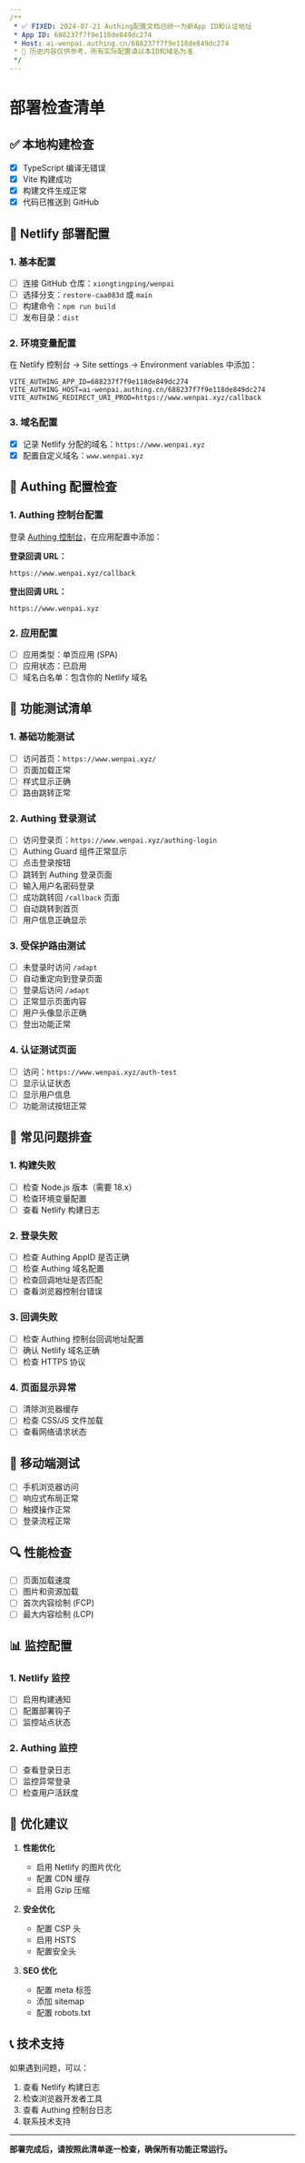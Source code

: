 ```yaml
---
/**
 * ✅ FIXED: 2024-07-21 Authing配置文档已统一为新App ID和认证地址
 * App ID: 688237f7f9e118de849dc274
 * Host: ai-wenpai.authing.cn/688237f7f9e118de849dc274
 * 📌 历史内容仅供参考，所有实际配置请以本ID和域名为准
 */
---
```

# 部署检查清单

## ✅ 本地构建检查

- [x] TypeScript 编译无错误
- [x] Vite 构建成功
- [x] 构建文件生成正常
- [x] 代码已推送到 GitHub

## 🔧 Netlify 部署配置

### 1. 基本配置
- [ ] 连接 GitHub 仓库：`xiongtingping/wenpai`
- [ ] 选择分支：`restore-caa083d` 或 `main`
- [ ] 构建命令：`npm run build`
- [ ] 发布目录：`dist`

### 2. 环境变量配置
在 Netlify 控制台 → Site settings → Environment variables 中添加：

```
VITE_AUTHING_APP_ID=688237f7f9e118de849dc274
VITE_AUTHING_HOST=ai-wenpai.authing.cn/688237f7f9e118de849dc274
VITE_AUTHING_REDIRECT_URI_PROD=https://www.wenpai.xyz/callback
```

### 3. 域名配置
- [x] 记录 Netlify 分配的域名：`https://www.wenpai.xyz`
- [x] 配置自定义域名：`www.wenpai.xyz`

## 🔐 Authing 配置检查

### 1. Authing 控制台配置
登录 [Authing 控制台](https://console.authing.cn/)，在应用配置中添加：

**登录回调 URL：**
```
https://www.wenpai.xyz/callback
```

**登出回调 URL：**
```
https://www.wenpai.xyz
```

### 2. 应用配置
- [ ] 应用类型：单页应用 (SPA)
- [ ] 应用状态：已启用
- [ ] 域名白名单：包含你的 Netlify 域名

## 🧪 功能测试清单

### 1. 基础功能测试
- [ ] 访问首页：`https://www.wenpai.xyz/`
- [ ] 页面加载正常
- [ ] 样式显示正确
- [ ] 路由跳转正常

### 2. Authing 登录测试
- [ ] 访问登录页：`https://www.wenpai.xyz/authing-login`
- [ ] Authing Guard 组件正常显示
- [ ] 点击登录按钮
- [ ] 跳转到 Authing 登录页面
- [ ] 输入用户名密码登录
- [ ] 成功跳转回 `/callback` 页面
- [ ] 自动跳转到首页
- [ ] 用户信息正确显示

### 3. 受保护路由测试
- [ ] 未登录时访问 `/adapt`
- [ ] 自动重定向到登录页面
- [ ] 登录后访问 `/adapt`
- [ ] 正常显示页面内容
- [ ] 用户头像显示正确
- [ ] 登出功能正常

### 4. 认证测试页面
- [ ] 访问：`https://www.wenpai.xyz/auth-test`
- [ ] 显示认证状态
- [ ] 显示用户信息
- [ ] 功能测试按钮正常

## 🐛 常见问题排查

### 1. 构建失败
- [ ] 检查 Node.js 版本（需要 18.x）
- [ ] 检查环境变量配置
- [ ] 查看 Netlify 构建日志

### 2. 登录失败
- [ ] 检查 Authing AppID 是否正确
- [ ] 检查 Authing 域名配置
- [ ] 检查回调地址是否匹配
- [ ] 查看浏览器控制台错误

### 3. 回调失败
- [ ] 检查 Authing 控制台回调地址配置
- [ ] 确认 Netlify 域名正确
- [ ] 检查 HTTPS 协议

### 4. 页面显示异常
- [ ] 清除浏览器缓存
- [ ] 检查 CSS/JS 文件加载
- [ ] 查看网络请求状态

## 📱 移动端测试

- [ ] 手机浏览器访问
- [ ] 响应式布局正常
- [ ] 触摸操作正常
- [ ] 登录流程正常

## 🔍 性能检查

- [ ] 页面加载速度
- [ ] 图片和资源加载
- [ ] 首次内容绘制 (FCP)
- [ ] 最大内容绘制 (LCP)

## 📊 监控配置

### 1. Netlify 监控
- [ ] 启用构建通知
- [ ] 配置部署钩子
- [ ] 监控站点状态

### 2. Authing 监控
- [ ] 查看登录日志
- [ ] 监控异常登录
- [ ] 检查用户活跃度

## 🚀 优化建议

1. **性能优化**
   - 启用 Netlify 的图片优化
   - 配置 CDN 缓存
   - 启用 Gzip 压缩

2. **安全优化**
   - 配置 CSP 头
   - 启用 HSTS
   - 配置安全头

3. **SEO 优化**
   - 配置 meta 标签
   - 添加 sitemap
   - 配置 robots.txt

## 📞 技术支持

如果遇到问题，可以：
1. 查看 Netlify 构建日志
2. 检查浏览器开发者工具
3. 查看 Authing 控制台日志
4. 联系技术支持

---

**部署完成后，请按照此清单逐一检查，确保所有功能正常运行。** 